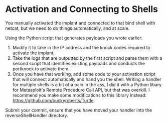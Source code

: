 # Activation and Connecting to Shells
You manually activated the implant and connected to that bind shell with netcat, but we need to do things automatically, and at scale. 

Using the Python script that generates payloads you wrote earlier: 

1. Modify it to take in the IP address and the knock codes required to activate the implant. 
2. Take the logs that are outputted by the first script and parse them with a second script that identifies existing payloads and conducts the portknock to activate them. 
3. Once you have that working, add some code to your activation script that will connect automatically and hand you the shell. Writing a handler for multiple shells is a bit of a pain in the ass, I did it with a Python libary for Metasploit's Remote Procedure Call API, but that was overkill. I recommend you make some modifications to this library instead: <https://github.com/buckyroberts/Turtle>




Submit your commit, ensure that you have moved your handler into the reverseShellHandler
directory.
